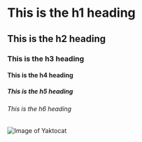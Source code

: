 # This is the h1 heading 
## This is the h2 heading 
### This is the h3 heading 
#### This is the h4 heading 
##### This is the h5 heading 
###### This is the h6 heading 
![Image of Yaktocat](https://octodex.github.com/images/yaktocat.png)
